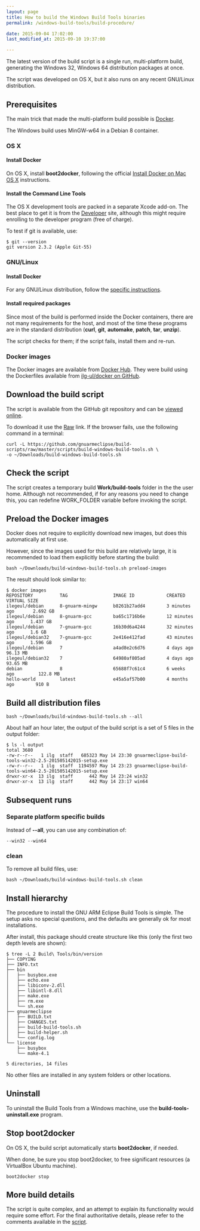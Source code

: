 ```yaml
---
layout: page
title: How to build the Windows Build Tools binaries
permalink: /windows-build-tools/build-procedure/

date: 2015-09-04 17:02:00
last_modified_at: 2015-09-10 19:37:00

---
```


The latest version of the build script is a single run, multi-platform build, generating the Windows 32, Windows 64 distribution packages at once.

The script was developed on OS X, but it also runs on any recent GNU/Linux distribution.

## Prerequisites

The main trick that made the multi-platform build possible is [Docker](https://www.docker.com).

The Windows build uses MinGW-w64 in a Debian 8 container.

### OS X

#### Install Docker

On OS X, install **boot2docker**, following the official [Install Docker on Mac OS X](https://docs.docker.com/installation/mac/) instructions.

#### Install the Command Line Tools

The OS X development tools are packed in a separate Xcode add-on. The best place to get it is from the [Developer](https://developer.apple.com/xcode/downloads/) site, although this might require enrolling to the developer program (free of charge).

To test if git is available, use:

    $ git --version
    git version 2.3.2 (Apple Git-55)

### GNU/Linux

#### Install Docker

For any GNU/Linux distribution, follow the [specific instructions](https://docs.docker.com/installation/#installation).

#### Install required packages

Since most of the build is performed inside the Docker containers, there are not many requirements for the host, and most of the time these programs are in the standard distribution (**curl**, **git**, **automake**, **patch**, **tar**, **unzip**).

The script checks for them; if the script fails, install them and re-run.

### Docker images

The Docker images are available from [Docker Hub](https://hub.docker.com/u/ilegeul/). They were build using the Dockerfiles available from [ilg-ul/docker on GitHub](https://github.com/ilg-ul/docker).

## Download the build script

The script is available from the GitHub git repository and can be [viewed online](https://github.com/gnuarmeclipse/build-scripts/blob/master/scripts/build-windows-build-tools.sh).

To download it use the [Raw](https://github.com/gnuarmeclipse/build-scripts/raw/master/scripts/build-windows-build-tools.sh) link. If the browser fails, use the following command in a terminal:

    curl -L https://github.com/gnuarmeclipse/build-scripts/raw/master/scripts/build-windows-build-tools.sh \
    -o ~/Downloads/build-windows-build-tools.sh

## Check the script

The script creates a temporary build **Work/build-tools** folder in the the user home. Although not recommended, if for any reasons you need to change this, you can redefine WORK_FOLDER variable before invoking the script.

## Preload the Docker images

Docker does not require to explicitly download new images, but does this automatically at first use.

However, since the images used for this build are relatively large, it is recommended to load them explicitly before starting the build:

    bash ~/Downloads/build-windows-build-tools.sh preload-images

The result should look similar to:

    $ docker images
    REPOSITORY          TAG                 IMAGE ID            CREATED             VIRTUAL SIZE
    ilegeul/debian      8-gnuarm-mingw      b8261b27add4        3 minutes ago       2.692 GB
    ilegeul/debian      8-gnuarm-gcc        ba65c1716b6e        12 minutes ago      1.437 GB
    ilegeul/debian      7-gnuarm-gcc        16b30d6a4244        32 minutes ago      1.6 GB
    ilegeul/debian32    7-gnuarm-gcc        2e416e412fad        43 minutes ago      1.596 GB
    ilegeul/debian      7                   a4ad8e2c6d76        4 days ago          96.13 MB
    ilegeul/debian32    7                   64980af805ad        4 days ago          93.65 MB
    debian              8                   65688f7c61c4        6 weeks ago         122.8 MB
    hello-world         latest              e45a5af57b00        4 months ago        910 B

## Build all distribution files

    bash ~/Downloads/build-windows-build-tools.sh --all

About half an hour later, the output of the build script is a set of 5 files in the output folder:

    $ ls -l output
    total 3680
    -rw-r--r--   1 ilg  staff   685323 May 14 23:30 gnuarmeclipse-build-tools-win32-2.5-201505142015-setup.exe
    -rw-r--r--   1 ilg  staff  1194597 May 14 23:23 gnuarmeclipse-build-tools-win64-2.5-201505142015-setup.exe
    drwxr-xr-x  13 ilg  staff      442 May 14 23:24 win32
    drwxr-xr-x  13 ilg  staff      442 May 14 23:17 win64

## Subsequent runs

### Separate platform specific builds

Instead of **--all**, you can use any combination of:

    --win32 --win64

### clean

To remove all build files, use:

    bash ~/Downloads/build-windows-build-tools.sh clean

## Install hierarchy

The procedure to install the GNU ARM Eclipse Build Tools is simple. The setup asks no special questions, and the defaults are generally ok for most installations.

After install, this package should create structure like this (only the first two depth levels are shown):

    $ tree -L 2 Build\ Tools/bin/version
    ├── COPYING
    ├── INFO.txt
    ├── bin
    │   ├── busybox.exe
    │   ├── echo.exe
    │   ├── libiconv-2.dll
    │   ├── libintl-8.dll
    │   ├── make.exe
    │   ├── rm.exe
    │   └── sh.exe
    ├── gnuarmeclipse
    │   ├── BUILD.txt
    │   ├── CHANGES.txt
    │   ├── build-build-tools.sh
    │   ├── build-helper.sh
    │   └── config.log
    └── license
        ├── busybox
        └── make-4.1

    5 directories, 14 files

No other files are installed in any system folders or other locations.

## Uninstall

To uninstall the Build Tools from a Windows machine, use the **build-tools-uninstall.exe** program.

## Stop boot2docker

On OS X, the build script automatically starts **boot2docker**, if needed.

When done, be sure you stop boot2docker, to free significant resources (a VirtualBox Ubuntu machine).

    boot2docker stop

## More build details

The script is quite complex, and an attempt to explain its functionality would require some effort. For the final authoritative details, please refer to the comments available in the [script](https://github.com/gnuarmeclipse/build-scripts/blob/master/scripts/build-windows-build-tools.sh).
